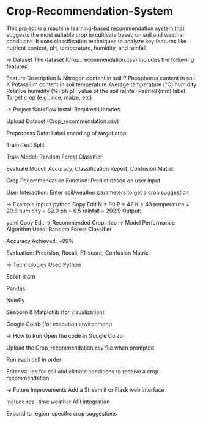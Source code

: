 # Crop-Recommendation-System
This project is a machine learning-based recommendation system that suggests the most suitable crop to cultivate based on soil and weather conditions. It uses classification techniques to analyze key features like nutrient content, pH, temperature, humidity, and rainfall.

-> Dataset
The dataset (Crop_recommendation.csv) includes the following features:

Feature	Description
N	Nitrogen content in soil
P	Phosphorus content in soil
K	Potassium content in soil
temperature	Average temperature (°C)
humidity	Relative humidity (%)
ph	pH value of the soil
rainfall	Rainfall (mm)
label	Target crop (e.g., rice, maize, etc)

-> Project Workflow
Install Required Libraries

Upload Dataset (Crop_recommendation.csv)

Preprocess Data: Label encoding of target crop

Train-Test Split

Train Model: Random Forest Classifier

Evaluate Model: Accuracy, Classification Report, Confusion Matrix

Crop Recommendation Function: Predict based on user input

User Interaction: Enter soil/weather parameters to get a crop suggestion

-> Example Inputs
python
Copy
Edit
N = 90
P = 42
K = 43
temperature = 20.8
humidity = 82.0
ph = 6.5
rainfall = 202.9
 Output:

yaml
Copy
Edit
-> Recommended Crop: rice
-> Model Performance
Algorithm Used: Random Forest Classifier

Accuracy Achieved: ~99%

Evaluation: Precision, Recall, F1-score, Confusion Matrix

-> Technologies Used
Python

Scikit-learn

Pandas

NumPy

Seaborn & Matplotlib (for visualization)

Google Colab (for execution environment)

-> How to Run
Open the code in Google Colab

Upload the Crop_recommendation.csv file when prompted

Run each cell in order

Enter values for soil and climate conditions to receive a crop recommendation

-> Future Improvements
Add a Streamlit or Flask web interface

Include real-time weather API integration

Expand to region-specific crop suggestions
